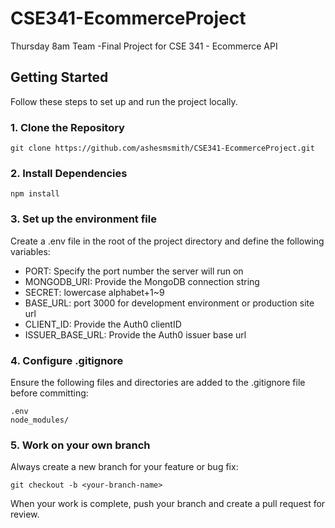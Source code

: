 # CSE341-EcommerceProject
Thursday 8am Team -Final Project for CSE 341 - Ecommerce API

## Getting Started
Follow these steps to set up and run the project locally.

### 1. Clone the Repository
```
git clone https://github.com/ashesmsmith/CSE341-EcommerceProject.git
```

### 2. Install Dependencies
```
npm install
```

### 3. Set up the environment file
Create a .env file in the root of the project directory and define the following variables:
- PORT: Specify the port number the server will run on
- MONGODB_URI: Provide the MongoDB connection string
- SECRET: lowercase alphabet+1~9
- BASE_URL: port 3000 for development environment or production site url
- CLIENT_ID: Provide the Auth0 clientID
- ISSUER_BASE_URL: Provide the Auth0 issuer base url

### 4. Configure .gitignore
Ensure the following files and directories are added to the .gitignore file before committing:
```
.env
node_modules/
```

### 5. Work on your own branch
Always create a new branch for your feature or bug fix:
```
git checkout -b <your-branch-name>
```
When your work is complete, push your branch and create a pull request for review.



